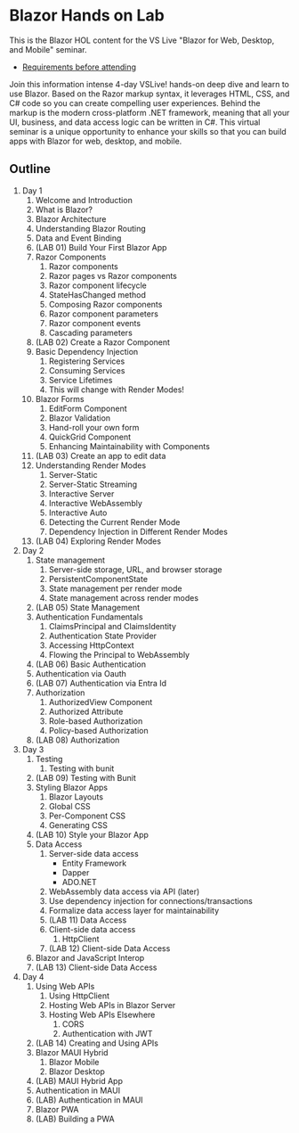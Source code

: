 # Blazor Hands on Lab

This is the Blazor HOL content for the VS Live "Blazor for Web, Desktop, and Mobile" seminar.

* [Requirements before attending](/docs/requirements.md)

Join this information intense 4-day VSLive! hands-on deep dive and learn to use Blazor. Based on the Razor markup syntax, it leverages HTML, CSS, and C# code so you can create compelling user experiences. Behind the markup is the modern cross-platform .NET framework, meaning that all your UI, business, and data access logic can be written in C#. This virtual seminar is a unique opportunity to enhance your skills so that you can build apps with Blazor for web, desktop, and mobile.

## Outline

1. Day 1
   1. Welcome and Introduction
   1. What is Blazor?
   1. Blazor Architecture
   1. Understanding Blazor Routing
   1. Data and Event Binding
   1. (LAB 01) Build Your First Blazor App
   1. Razor Components
      1. Razor components
      1. Razor pages vs Razor components
      1. Razor component lifecycle
      1. StateHasChanged method
      1. Composing Razor components
      1. Razor component parameters
      1. Razor component events
      1. Cascading parameters
   1. (LAB 02) Create a Razor Component
   1. Basic Dependency Injection
      1. Registering Services
      1. Consuming Services
      1. Service Lifetimes
      1. This will change with Render Modes!
   1. Blazor Forms
      1. EditForm Component
      1. Blazor Validation
      1. Hand-roll your own form
      1. QuickGrid Component
      1. Enhancing Maintainability with Components
   1. (LAB 03) Create an app to edit data
   1. Understanding Render Modes
      1. Server-Static
      1. Server-Static Streaming
      1. Interactive Server
      1. Interactive WebAssembly
      1. Interactive Auto
      1. Detecting the Current Render Mode
      1. Dependency Injection in Different Render Modes
   1. (LAB 04) Exploring Render Modes
1. Day 2
   1. State management
      1. Server-side storage, URL, and browser storage
      1. PersistentComponentState
      1. State management per render mode
      1. State management across render modes
   1. (LAB 05) State Management
   1. Authentication Fundamentals
      1. ClaimsPrincipal and ClaimsIdentity
      1. Authentication State Provider
      1. Accessing HttpContext
      1. Flowing the Principal to WebAssembly
   1. (LAB 06) Basic Authentication
   1. Authentication via Oauth
   1. (LAB 07) Authentication via Entra Id
   1. Authorization
      1. AuthorizedView Component
      1. Authorized Attribute
      1. Role-based Authorization
      1. Policy-based Authorization
   1. (LAB 08) Authorization
1. Day 3
   1. Testing
      1. Testing with bunit
   1. (LAB 09) Testing with Bunit
   1. Styling Blazor Apps
      1. Blazor Layouts
      1. Global CSS
      1. Per-Component CSS
      1. Generating CSS
   1. (LAB 10) Style your Blazor App
   1. Data Access
      1. Server-side data access
         * Entity Framework
         * Dapper
         * ADO.NET
      1. WebAssembly data access via API (later)
      1. Use dependency injection for connections/transactions
      1. Formalize data access layer for maintainability
      1. (LAB 11) Data Access
      1. Client-side data access
         1. HttpClient
      1. (LAB 12) Client-side Data Access
   1. Blazor and JavaScript Interop
   1. (LAB 13) Client-side Data Access
1. Day 4
   1. Using Web APIs
      1. Using HttpClient
      1. Hosting Web APIs in Blazor Server
      1. Hosting Web APIs Elsewhere
         1. CORS
         1. Authentication with JWT
   1. (LAB 14) Creating and Using APIs
   1. Blazor MAUI Hybrid
      1. Blazor Mobile
      1. Blazor Desktop
   1. (LAB) MAUI Hybrid App
   1. Authentication in MAUI
   1. (LAB) Authentication in MAUI
   1. Blazor PWA
   1. (LAB) Building a PWA

